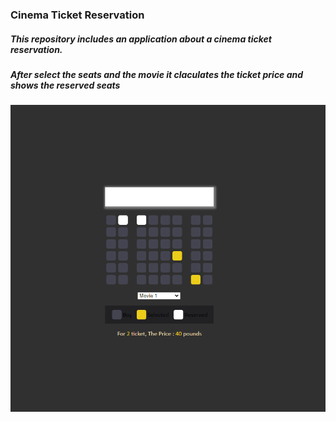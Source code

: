 ### Cinema Ticket Reservation
##### This repository includes an application about a cinema ticket reservation.
##### After select the seats  and the movie it claculates the ticket price and shows the reserved seats
![reserveation](./img/cinemaReservation.png)

